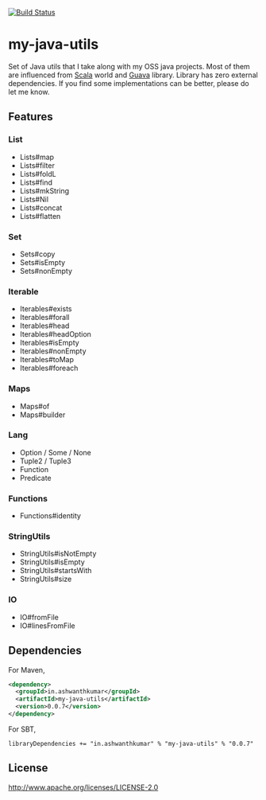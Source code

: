 [![Build Status](https://snap-ci.com/ashwanthkumar/my-java-utils/branch/master/build_image)](https://snap-ci.com/ashwanthkumar/my-java-utils/branch/master)

# my-java-utils
Set of Java utils that I take along with my OSS java projects. Most of them are influenced from [Scala](http://scala-lang.org/) world and [Guava](https://github.com/google/guava) library. Library has zero external dependencies. If you find some implementations can be better, please do let me know.

## Features
### List
- Lists#map
- Lists#filter
- Lists#foldL
- Lists#find
- Lists#mkString
- Lists#Nil
- Lists#concat
- Lists#flatten

### Set
- Sets#copy
- Sets#isEmpty
- Sets#nonEmpty

### Iterable
- Iterables#exists
- Iterables#forall
- Iterables#head
- Iterables#headOption
- Iterables#isEmpty
- Iterables#nonEmpty
- Iterables#toMap
- Iterables#foreach

### Maps
- Maps#of
- Maps#builder

### Lang
- Option / Some / None
- Tuple2 / Tuple3
- Function
- Predicate

### Functions
- Functions#identity

### StringUtils
- StringUtils#isNotEmpty
- StringUtils#isEmpty
- StringUtils#startsWith
- StringUtils#size

### IO
- IO#fromFile
- IO#linesFromFile

## Dependencies

For Maven,
```xml
<dependency>
  <groupId>in.ashwanthkumar</groupId>
  <artifactId>my-java-utils</artifactId>
  <version>0.0.7</version>
</dependency>
```

For SBT,
```
libraryDependencies += "in.ashwanthkumar" % "my-java-utils" % "0.0.7"
```

## License
http://www.apache.org/licenses/LICENSE-2.0

